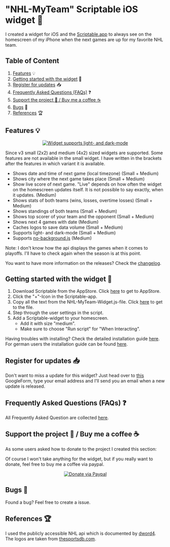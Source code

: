 

# "NHL-MyTeam" Scriptable iOS widget  🏒
I created a widget for iOS and the [Scriptable.app](https://scriptable.app/) to always see on the homescreen of my iPhone when the next games are up for my favorite NHL team.

## Table of Content

1.  [Features](https://github.com/thisisevanfox/nhl-my-team-ios-widget#features-) 💡
2.  [Getting started with the widget](https://github.com/thisisevanfox/nhl-my-team-ios-widget#getting-started-with-the-widget-) 🚀
3.  [Register for updates](https://github.com/thisisevanfox/nhl-my-team-ios-widget#register-for-updates-) 📥
4.  [Frequently Asked Questions (FAQs)](https://github.com/thisisevanfox/nhl-my-team-ios-widget#frequently-asked-questions-faqs-) ❓
5. [Support the project 💪 / Buy me a coffee ☕](https://github.com/thisisevanfox/nhl-my-team-ios-widget#support-the-project---buy-me-a-coffee-)
6. [Bugs](https://github.com/thisisevanfox/nhl-my-team-ios-widget#bugs-) 🐞
7. [References](https://github.com/thisisevanfox/nhl-my-team-ios-widget#references-) 🏆

## Features 💡      
<p align="center">
<a href="https://i.ibb.co/m4B9KPz/Screenshotv3.png"><img src="https://i.ibb.co/Ctjf1gc/Screenshotv3small.png" alt="Widget supports light- and dark-mode" border="0" /></a>
</p>  

Since v3 small (2x2) and medium (4x2) sized widgets are supported. Some features are not available in the small widget. I have written in the brackets after the features in which variant it is available.
                                                     
* Shows date and time of next game (local timezone) (Small + Medium)
* Shows city where the next game takes place (Small + Medium)
* Show live score of next game. "Live" depends on how often the widget on the homescreen updates itself. It is not possible to say exactly, when it updates. (Medium)
* Shows stats of both teams (wins, losses, overtime losses) (Small + Medium) 
* Shows standings of both teams (Small + Medium)
* Shows top scorer of your team and the opponent (Small + Medium)
* Shows next 4 games with date (Medium)
* Caches logos to save data volume (Small + Medium)  
* Supports light- and dark-mode (Small + Medium) 
* Supports [no-background.js](https://github.com/supermamon/scriptable-no-background) (Medium)

Note: I don't know how the api displays the games when it comes to playoffs. I'll have to check again when the season is at this point.

You want to have more information on the releases? Check the [changelog](https://github.com/thisisevanfox/nhl-my-team-ios-widget/blob/main/Changelog.md).

## Getting started with the widget 🚀
1. Download Scriptable from the AppStore. Click [here](https://apps.apple.com/us/app/scriptable/id1405459188?uo=4) to get to AppStore.
2. Click the "+"-Icon in the Scriptable-app.
3. Copy all the text from the NHL-MyTeam-Widget.js-file. Click [here](https://raw.githubusercontent.com/thisisevanfox/nhl-my-team-ios-widget/main/NHL-MyTeam-Widget.js) to get to the file.
4. Step through the user settings in the script.
5. Add a Scriptable-widget to your homescreen.
   * Add it with size "medium".
   * Make sure to choose "Run script" for "When Interacting".

Having troubles with installing? Check the detailed installation guide [here](https://github.com/thisisevanfox/nhl-my-team-ios-widget/blob/main/Installation%20guide.md). For german users the installation guide can be found [here](https://github.com/thisisevanfox/nhl-my-team-ios-widget/blob/main/Installationsanleitung.md).
   
## Register for updates 📥
Don't want to miss a update for this widget? Just head over to [this](https://forms.gle/4SBmYLcVgzFak7SZ9) GoogleForm, type your email address and I'll send you an email when a new update is released.
   
## Frequently Asked Questions (FAQs) ❓
All Frequently Asked Question are collected [here](https://github.com/thisisevanfox/nhl-my-team-ios-widget/blob/main/FAQ.md).

## Support the project 💪 / Buy me a coffee ☕
As some users asked how to donate to the project I created this section:

Of course I won't take anything for the widget, but if you really want to donate, feel free to buy me a coffee via paypal.

<p align="center">
<a href="http://paypal.me/thisisevanfox" target="_blank"><img src="https://camo.githubusercontent.com/74865d9b3ad7b0a216f64653cee3d2027790220fb7b0302cf693e5a9e7c20c7a/68747470733a2f2f696d672e736869656c64732e696f2f62616467652f70617970616c2d646f6e6174652d79656c6c6f772e737667" alt="Donate via Paypal" border="0" /></a>
</p>  

## Bugs 🐞
Found a bug? Feel free to create a issue.

## References 🏆
I used the publicly accessible NHL api which is documented by  [dword4](https://gitlab.com/dword4/nhlapi). The logos are taken from [thesportsdb.com](https://thesportsdb.com). 
